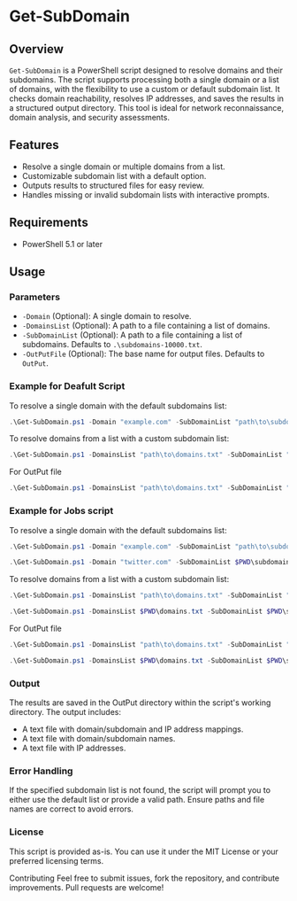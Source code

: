 # Get-SubDomain

## Overview

`Get-SubDomain` is a PowerShell script designed to resolve domains and their subdomains. The script supports processing both a single domain or a list of domains, with the flexibility to use a custom or default subdomain list. It checks domain reachability, resolves IP addresses, and saves the results in a structured output directory. This tool is ideal for network reconnaissance, domain analysis, and security assessments.

## Features

- Resolve a single domain or multiple domains from a list.
- Customizable subdomain list with a default option.
- Outputs results to structured files for easy review.
- Handles missing or invalid subdomain lists with interactive prompts.

## Requirements

- PowerShell 5.1 or later

## Usage

### Parameters

- `-Domain` (Optional): A single domain to resolve.
- `-DomainsList` (Optional): A path to a file containing a list of domains.
- `-SubDomainList` (Optional): A path to a file containing a list of subdomains. Defaults to `.\subdomains-10000.txt`.
- `-OutPutFile` (Optional): The base name for output files. Defaults to `OutPut`.

### Example for Deafult Script

To resolve a single domain with the default subdomains list:

```powershell
.\Get-SubDomain.ps1 -Domain "example.com" -SubDomainList "path\to\subdomains.txt"
```
To resolve domains from a list with a custom subdomain list:
```powershell
.\Get-SubDomain.ps1 -DomainsList "path\to\domains.txt" -SubDomainList "path\to\subdomains.txt"
```
For OutPut file
```powershell
.\Get-SubDomain.ps1 -DomainsList "path\to\domains.txt" -SubDomainList "path\to\subdomains.txt" -OutPutFile OutPut.txt
```

### Example for Jobs script

To resolve a single domain with the default subdomains list:

```powershell
.\Get-SubDomain.ps1 -Domain "example.com" -SubDomainList "path\to\subdomains.txt"
```

```powershell
.\Get-SubDomain.ps1 -Domain "twitter.com" -SubDomainList $PWD\subdomains-10000.txt
```
To resolve domains from a list with a custom subdomain list:
```powershell
.\Get-SubDomain.ps1 -DomainsList "path\to\domains.txt" -SubDomainList "path\to\subdomains.txt"
```
```powershell
.\Get-SubDomain.ps1 -DomainsList $PWD\domains.txt -SubDomainList $PWD\subdomains-10000.txt
```
For OutPut file
```powershell
.\Get-SubDomain.ps1 -DomainsList "path\to\domains.txt" -SubDomainList "path\to\subdomains.txt" -OutPutFile OutPut.txt
```
```powershell
.\Get-SubDomain.ps1 -DomainsList $PWD\domains.txt -SubDomainList $PWD\subdomains-10000.txt -OutPutFile OutPut.txt
```

### Output
The results are saved in the OutPut directory within the script's working directory. The output includes:

- A text file with domain/subdomain and IP address mappings.
- A text file with domain/subdomain names.
- A text file with IP addresses.

### Error Handling
If the specified subdomain list is not found, the script will prompt you to either use the default list or provide a valid path. Ensure paths and file names are correct to avoid errors.

### License
This script is provided as-is. You can use it under the MIT License or your preferred licensing terms.

Contributing
Feel free to submit issues, fork the repository, and contribute improvements. Pull requests are welcome!

